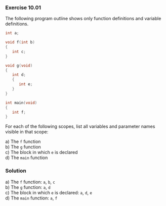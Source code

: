 ### Exercise 10.01
The following program outline shows only function definitions and variable definitions.
```c
int a;

void f(int b)
{
   int c;
}

void g(void)
{
   int d;
   {
      int e;
   }
}

int main(void)
{
   int f;
}
```
For each of the following scopes, list all variables and parameter names visible in that scope:

a) The `f` function  
b) The `g` function  
c) The block in which `e` is declared  
d) The `main` function  
### Solution
a) The `f` function: `a`, `b`, `c`  
b) The `g` function: `a`, `d`  
c) The block in which `e` is declared: `a`, `d`, `e`  
d) The `main` function: `a`, `f`  
